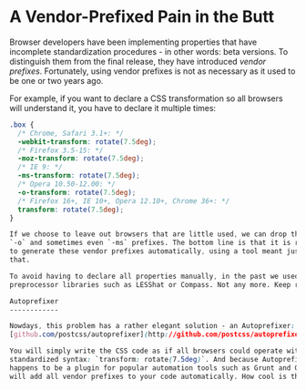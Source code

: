 A Vendor-Prefixed Pain in the Butt
==================================

Browser developers have been implementing properties that have incomplete
standardization procedures - in other words: beta versions. To distinguish them
from the final release, they have introduced *vendor prefixes*. Fortunately,
using vendor prefixes is not as necessary as it used to be one or two years ago.

For example, if you want to declare a CSS transformation so all browsers will
understand it, you have to declare it multiple times:

```css
.box {
  /* Chrome, Safari 3.1+: */
  -webkit-transform: rotate(7.5deg);
  /* Firefox 3.5-15: */
  -moz-transform: rotate(7.5deg);
  /* IE 9: */
  -ms-transform: rotate(7.5deg);
  /* Opera 10.50-12.00: */
  -o-transform: rotate(7.5deg);
  /* Firefox 16+, IE 10+, Opera 12.10+, Chrome 36+: */
  transform: rotate(7.5deg);
}

If we choose to leave out browsers that are little used, we can drop the `-moz`,
`-o` and sometimes even `-ms` prefixes. The bottom line is that it is reasonable
to generate these vendor prefixes automatically, using a tool meant just for
that.

To avoid having to declare all properties manually, in the past we used CSS
preprocessor libraries such as LESShat or Compass. Not any more. Keep reading!

Autoprefixer
------------

Nowdays, this problem has a rather elegant solution - an Autoprefixer:
[github.com/postcss/autoprefixer](http://github.com/postcss/autoprefixer).

You will simply write the CSS code as if all browsers could operate with the
standardized syntax: `transform: rotate(7.5deg)`. And because Autoprefixer
happens to be a plugin for popular automation tools such as Grunt and Gulp, it
will add all vendor prefixes to your code automatically. How cool is that?
